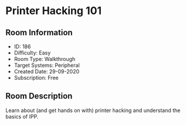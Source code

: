 ﻿# Printer Hacking 101

## Room Information
- ID: 186
- Difficulty: Easy
- Room Type: Walkthrough
- Target Systems: Peripheral
- Created Date: 29-09-2020
- Subscription: Free

## Room Description
Learn about (and get hands on with) printer hacking and understand the basics of IPP.
